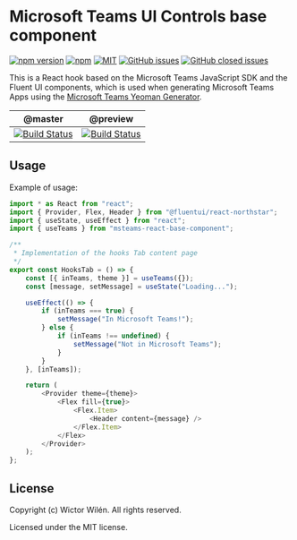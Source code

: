 # Microsoft Teams UI Controls base component

[![npm version](https://badge.fury.io/js/msteams-react-base-component.svg)](https://www.npmjs.com/package/msteams-react-base-component)
[![npm](https://img.shields.io/npm/dt/msteams-react-base-component.svg)](https://www.npmjs.com/package/msteams-react-base-component)
[![MIT](https://img.shields.io/npm/l/msteams-react-base-component.svg)](https://github.com/wictorwilen/msteams-react-base-component/blob/master/LICENSE)
[![GitHub issues](https://img.shields.io/github/issues/wictorwilen/msteams-react-base-component.svg)](https://github.com/wictorwilen/msteams-react-base-component/issues)
[![GitHub closed issues](https://img.shields.io/github/issues-closed/wictorwilen/msteams-react-base-component.svg)](https://github.com/wictorwilen/msteams-react-base-component/issues?q=is%3Aissue+is%3Aclosed) 

This is a React hook based on the Microsoft Teams JavaScript SDK and the Fluent UI components, which is used when generating Microsoft Teams Apps using the [Microsoft Teams Yeoman Generator](https://aka.ms/yoteams).

 | @master | @preview |
 :--------:|:---------:
 [![Build Status](https://travis-ci.org/wictorwilen/msteams-react-base-component.svg?branch=master)](https://travis-ci.org/wictorwilen/msteams-react-base-component)|[![Build Status](https://travis-ci.org/wictorwilen/msteams-react-base-component.svg?branch=preview)](https://travis-ci.org/wictorwilen/msteams-react-base-component)

## Usage

Example of usage:

```  TypeScript
import * as React from "react";
import { Provider, Flex, Header } from "@fluentui/react-northstar";
import { useState, useEffect } from "react";
import { useTeams } from "msteams-react-base-component";

/**
 * Implementation of the hooks Tab content page
 */
export const HooksTab = () => {
    const [{ inTeams, theme }] = useTeams({});
    const [message, setMessage] = useState("Loading...");

    useEffect(() => {
        if (inTeams === true) {
            setMessage("In Microsoft Teams!");
        } else {
            if (inTeams !== undefined) {
                setMessage("Not in Microsoft Teams");
            }
        }
    }, [inTeams]);

    return (
        <Provider theme={theme}>
            <Flex fill={true}>
                <Flex.Item>
                    <Header content={message} />
                </Flex.Item>
            </Flex>
        </Provider>
    );
};
```

## License

Copyright (c) Wictor Wilén. All rights reserved.

Licensed under the MIT license.
